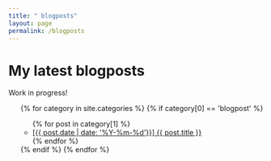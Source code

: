 ```yaml
---
title: " blogposts"
layout: page
permalink: /blogposts
---
```


# My latest blogposts

Work in progress!

<ul>
  {% for category in site.categories %}
    {% if category[0] == 'blogpost' %}
      <ul>
      {% for post in category[1] %}
        <li>
          <a href="{{ post.url }}">[{{ post.date | date: '%Y-%m-%d'}}] {{ post.title }}</a>
        </li>
      {% endfor %}
      </ul>
    {% endif %}
  {% endfor %}
</ul>

